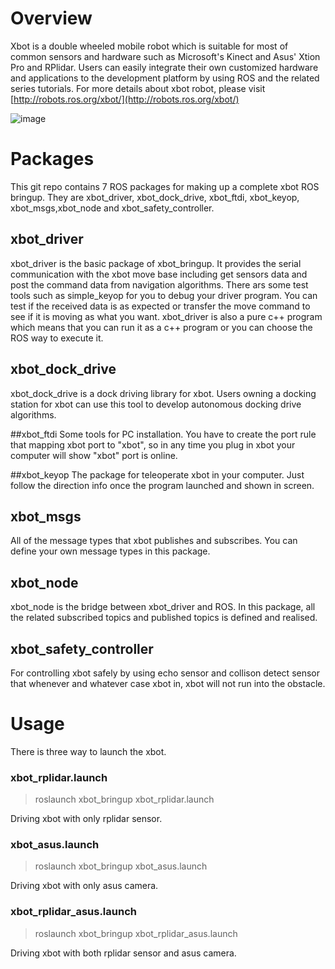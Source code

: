 # Overview
Xbot is a double wheeled mobile robot which is suitable for most of common sensors and hardware such as Microsoft's Kinect and Asus' Xtion Pro and RPlidar. Users can easily integrate their own customized hardware and applications to the development platform by using ROS and the related series tutorials. For more details about xbot robot, please visit [http://robots.ros.org/xbot/](http://robots.ros.org/xbot/)

![image](https://github.com/yowlings/xbot/blob/master/xbot.png)

# Packages
This git repo contains 7 ROS packages for making up a complete xbot ROS bringup. They are xbot_driver, xbot_dock_drive, xbot_ftdi, xbot_keyop, xbot_msgs,xbot_node and xbot_safety_controller.

## xbot_driver
xbot_driver is the basic package of xbot_bringup. It provides the serial communication with the xbot move base including get sensors data and post the command data from navigation algorithms. 
There ars some test tools such as simple_keyop for you to debug your driver program. You can test if the received data is as expected or transfer the move command to see if it is moving as what you want.
xbot_driver is also a pure c++ program which means that you can run it as a c++ program or you can choose the ROS way to execute it.

## xbot_dock_drive
xbot_dock_drive is a dock driving library for xbot. Users owning a docking station for xbot can use this tool to develop autonomous docking drive algorithms.

##xbot_ftdi
Some tools for PC installation. You have to create the port rule that mapping xbot port to "xbot", so in any time you plug in xbot your computer will show "xbot" port is online.

##xbot_keyop
The package for teleoperate xbot in your computer. Just follow the direction info once the program launched and shown in screen.

## xbot_msgs
All of the message types that xbot publishes and subscribes. You can define your own message types in this package.

## xbot_node
xbot_node is the bridge between xbot_driver and ROS. In this package, all the related subscribed topics and published topics is defined and realised. 

## xbot_safety_controller
For controlling xbot safely by using echo sensor and collison detect sensor that whenever and whatever case xbot in, xbot will not run into the obstacle.

# Usage
There is three way to launch the xbot.
### xbot_rplidar.launch
>roslaunch xbot_bringup xbot_rplidar.launch

Driving xbot with only rplidar sensor.
### xbot_asus.launch
>roslaunch xbot_bringup xbot_asus.launch

Driving xbot with only asus camera.
### xbot_rplidar_asus.launch
>roslaunch xbot_bringup xbot_rplidar_asus.launch

Driving xbot with both rplidar sensor and asus camera.
